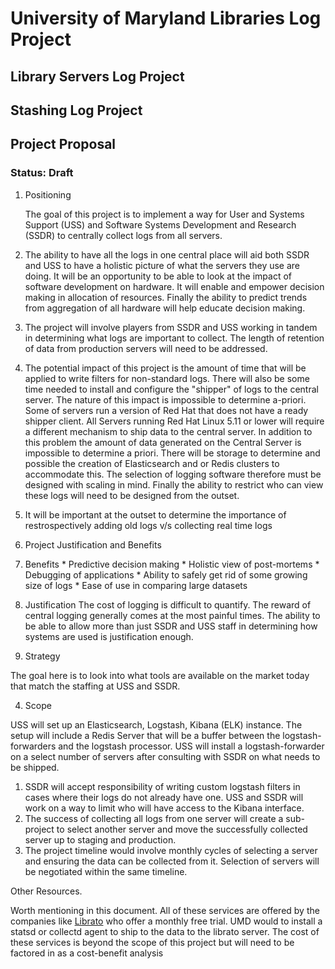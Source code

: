 # University of Maryland Libraries Log Project
## Library Servers Log Project
## Stashing Log Project

## Project Proposal
### Status: Draft

1. Positioning

   The goal of this project is to implement a way for User and Systems Support (USS) and Software Systems Development and Research (SSDR) to centrally collect logs from all servers. 

  1. The ability to have all the logs in one central place will aid both SSDR and USS to have a holistic picture of what the servers they use are doing. It will be an opportunity to be able to look at the impact of software development on hardware. It will enable and empower decision making in allocation of resources. Finally the ability to predict trends from aggregation of all hardware will help educate decision making.
  2. The project will involve players from SSDR and USS working in tandem in determining what logs are important to collect. The length of retention of data from production servers will need to be addressed. 
  3. The potential impact of this project is the amount of time that will be applied to write filters for non-standard logs. There will also be some time needed to install and configure the "shipper" of logs to the central server. The nature of this impact is impossible to determine a-priori. Some of servers run a version of Red Hat that does not have a ready shipper client. All Servers running Red Hat Linux 5.11 or lower will require a different mechanism to ship data to the central server. In addition to this problem the amount of data generated on the Central Server is impossible to determine a priori. There will be storage to determine and possible the creation of Elasticsearch and or Redis clusters to accommodate this. The selection of logging software therefore must be designed with scaling in mind. Finally the ability to restrict who can view these logs will need to be designed from the outset.
  4. It will be important at the outset to determine the importance of restrospectively adding old logs v/s collecting real time logs

2. Project Justification and Benefits
  1. Benefits
    * Predictive decision making
    * Holistic view of post-mortems
    * Debugging of applications
    * Ability to safely get rid of some growing size of logs
    * Ease of use in comparing large datasets
  2. Justification
    The cost of logging is difficult to quantify. The reward of central logging generally comes at the most painful times. The ability to be able to allow more than just SSDR and USS staff in determining how systems are used is justification enough.

3. Strategy

  The goal here is to look into what tools are available on the market today that match the staffing at USS and SSDR. 

4. Scope

USS will set up an Elasticsearch, Logstash, Kibana (ELK) instance. The setup will include a Redis Server that will be a buffer between the logstash-forwarders and the logstash processor. USS will install a logstash-forwarder on a select number of servers after consulting with SSDR on what needs to be shipped.

  1. SSDR will accept responsibility of writing custom logstash filters in cases where their logs do not already have one. USS and SSDR will work on a way to limit who will have access to the Kibana interface. 
  2. The success of collecting all logs from one server will create a sub-project to select another server and move the successfully collected server up to staging and production.
  3. The project timeline would involve monthly cycles of selecting a server and ensuring the data can be collected from it. Selection of servers will be negotiated within the same timeline.

Other Resources.

Worth mentioning in this document. All of these services are offered by the companies like [Librato](https://librato.com) who offer a monthly free trial. UMD would to install a statsd or collectd agent to ship to the data to the librato server. The cost of these services is beyond the scope of this project but will need to be factored in as a cost-benefit analysis
